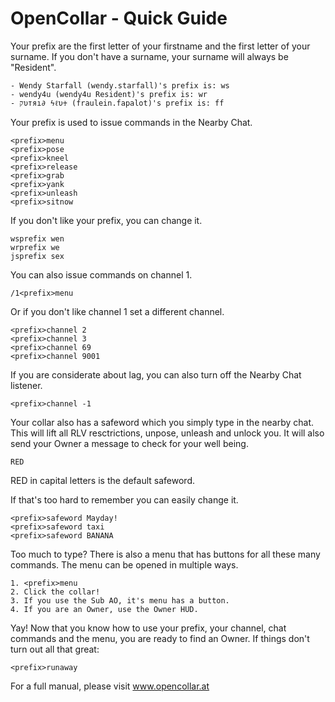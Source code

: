 OpenCollar - Quick Guide
================

Your prefix are the first letter of your firstname and the first letter of your surname. If you don't have a surname, your surname will always be "Resident".

    - Wendy Starfall (wendy.starfall)'s prefix is: ws
    - wendy4u (wendy4u Resident)'s prefix is: wr
    - קυтяı∂ ϟℓυ♰ (fraulein.fapalot)'s prefix is: ff
 
Your prefix is used to issue commands in the Nearby Chat.
 
    <prefix>menu
    <prefix>pose
    <prefix>kneel
    <prefix>release
    <prefix>grab
    <prefix>yank
    <prefix>unleash
    <prefix>sitnow
 
If you don't like your prefix, you can change it.
 
    wsprefix wen
    wrprefix we
    jsprefix sex
 
You can also issue commands on channel 1.
 
    /1<prefix>menu
 
Or if you don't like channel 1 set a different channel.
 
    <prefix>channel 2
    <prefix>channel 3
    <prefix>channel 69
    <prefix>channel 9001
 
If you are considerate about lag, you can also turn off the Nearby Chat listener.
 
    <prefix>channel -1
 
Your collar also has a safeword which you simply type in the nearby chat. This will lift all RLV resctrictions, unpose, unleash and unlock you. It will also send your Owner a message to check for your well being.
 
    RED
 
RED in capital letters is the default safeword.
 
If that's too hard to remember you can easily change it.

    <prefix>safeword Mayday!
    <prefix>safeword taxi
    <prefix>safeword BANANA

Too much to type? There is also a menu that has buttons for all these many commands. The menu can be opened in multiple ways.

    1. <prefix>menu
    2. Click the collar!
    3. If you use the Sub AO, it's menu has a button.
    4. If you are an Owner, use the Owner HUD.
    
Yay! Now that you know how to use your prefix, your channel, chat commands and the menu, you are ready to find an Owner. If things don't turn out all that great:

    <prefix>runaway
    
 For a full manual, please visit www.opencollar.at

